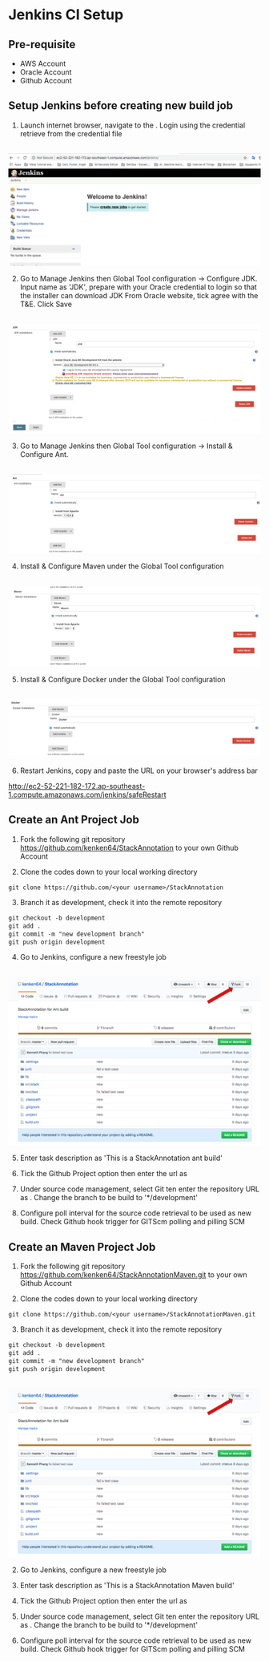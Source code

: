 # Jenkins CI Setup

## Pre-requisite
* AWS Account 
* Oracle Account
* Github Account 

## Setup Jenkins before creating new build job

1. Launch internet browser, navigate to the <bitnami jenkins Public DNS>. Login using the credential retrieve from the credential file

<br>
<img style="float: center;" src="./screens/jenkinsci2.png">
<br>

2. Go to Manage Jenkins then Global Tool configuration -> Configure JDK. Input name as 'JDK', prepare with your Oracle credential to login so that the installer can download JDK From Oracle website, tick agree with the T&E. Click Save

<br>
<img style="float: center;" src="./screens/jenkinsci1.png">
<br>

3. Go to Manage Jenkins then Global Tool configuration -> Install & Configure Ant. 

<br>
<img style="float: center;" src="./screens/jenkinsci3.png">
<br>

4. Install & Configure Maven under the Global Tool configuration

<br>
<img style="float: center;" src="./screens/jenkinsci4.png">
<br>

5. Install & Configure Docker under the Global Tool configuration

<br>
<img style="float: center;" src="./screens/jenkinsci5.png">
<br>

6. Restart Jenkins, copy and paste the URL on your browser's address bar

http://ec2-52-221-182-172.ap-southeast-1.compute.amazonaws.com/jenkins/safeRestart

## Create an Ant Project Job 

1. Fork the following git repository https://github.com/kenken64/StackAnnotation to your own Github Account

2. Clone the codes down to your local working directory
```
git clone https://github.com/<your username>/StackAnnotation
```

3. Branch it as development, check it into the remote repository

```
git checkout -b development
git add .
git commit -m "new development branch"
git push origin development
```


4. Go to Jenkins, configure a new freestyle job
<br>
<img style="float: center;" src="./screens/jenkinsci6.png">
<br>


5. Enter task description as 'This is a StackAnnotation ant build'

6. Tick the Github Project option then enter the url as <your StackAnnotation github repo url>

7. Under source code management, select Git ten enter the repository URL as <your StackAnnotation github repo url>. Change the branch to be build to '*/development'

8. Configure poll interval for the source code retrieval to be used as new build. Check Github hook trigger for GITScm polling and pilling SCM


## Create an Maven Project Job 

1. Fork the following git repository https://github.com/kenken64/StackAnnotationMaven.git to your own Github Account

2. Clone the codes down to your local working directory
```
git clone https://github.com/<your username>/StackAnnotationMaven.git
```

3. Branch it as development, check it into the remote repository

```
git checkout -b development
git add .
git commit -m "new development branch"
git push origin development
```

<br>
<img style="float: center;" src="./screens/jenkinsci6.png">
<br>

2. Go to Jenkins, configure a new freestyle job


3. Enter task description as 'This is a StackAnnotation Maven build'

4. Tick the Github Project option then enter the url as <your StackAnnotationMaven github repo url>

5. Under source code management, select Git ten enter the repository URL as <your StackAnnotationMaven github repo url>. Change the branch to be build to '*/development'

6. Configure poll interval for the source code retrieval to be used as new build. Check Github hook trigger for GITScm polling and pilling SCM

